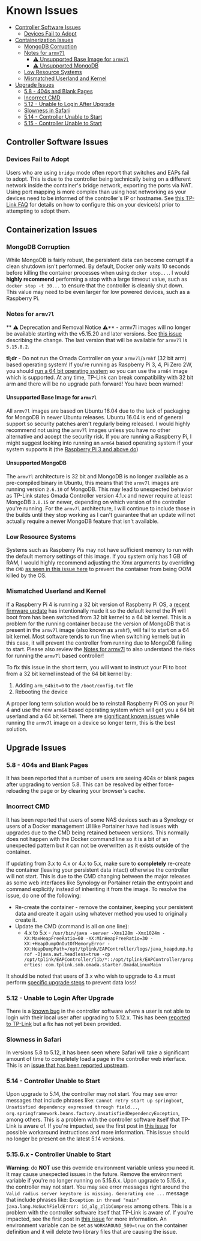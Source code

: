 # Known Issues

* [Controller Software Issues](#controller-software-issues)
    * [Devices Fail to Adopt](#devices-fail-to-adopt)
* [Containerization Issues](#containerization-issues)
    * [MongoDB Corruption](#mongodb-corruption)
    * [Notes for `armv7l`](#notes-for-armv7l)
        * [:warning: Unsupported Base Image for `armv7l`](#unsupported-base-image-for-armv7l)
        * [:warning: Unsupported MongoDB](#unsupported-mongodb)
    * [Low Resource Systems](#low-resource-systems)
    * [Mismatched Userland and Kernel](#mismatched-userland-and-kernel)
* [Upgrade Issues](#upgrade-issues)
    * [5.8 - 404s and Blank Pages](#58---404s-and-blank-pages)
    * [Incorrect CMD](#incorrect-cmd)
    * [5.12 - Unable to Login After Upgrade](#512---unable-to-login-after-upgrade)
    * [Slowness in Safari](#slowness-in-safari)
    * [5.14 - Controller Unable to Start](#514---controller-unable-to-start)
    * [5.15 - Controller Unable to Start](#515---controller-unable-to-start)

## Controller Software Issues

### Devices Fail to Adopt

Users who are using `bridge` mode often report that switches and EAPs fail to adopt. This is due to the controller being technically being on a different network inside the container's bridge network, exporting the ports via NAT. Using port mapping is more complex than using host networking as your devices need to be informed of the controller's IP or hostname. See [this TP-Link FAQ](https://www.tp-link.com/us/support/faq/3087/) for details on how to configure this on your device(s) prior to attempting to adopt them.

## Containerization Issues

### MongoDB Corruption

While MongoDB is fairly robust, the persistent data can become corrupt if a clean shutdown isn't performed. By default, Docker only waits 10 seconds before killing the container processes when using `docker stop...`. I would **highly recommend** performing a stop with a large timeout value, such as `docker stop -t 30...` to ensure that the controller is cleanly shut down. This value may need to be even larger for low powered devices, such as a Raspberry Pi.

### Notes for `armv7l`

** ⚠ Deprecation and Removal Notice ⚠** - armv7l images will no longer be available starting with the v5.15.20 and later versions. See [this issue](https://github.com/mbentley/docker-omada-controller/issues/542) describing the change. The last version that will be available for `armv7l` is `5.15.8.2`.

**tl;dr** - Do not run the Omada Controller on your `armv7l`/`armhf` (32 bit arm) based operating system! If you're running as Raspberry Pi 3, 4, Pi Zero 2W, you should [run a 64 bit operating system](https://www.raspberrypi.com/news/raspberry-pi-os-64-bit/) so you can use the `arm64` image which is supported. At any time, TP-Link can break compatibility with 32 bit arm and there will be no upgrade path forward! You have been warned!

#### Unsupported Base Image for `armv7l`

All `armv7l` images are based on Ubuntu 16.04 due to the lack of packaging for MongoDB in newer Ubuntu releases. Ubuntu 16.04 is end of general support so security patches aren't regularly being released. I would highly recommend not using the `armv7l` images unless you have no other alternative and accept the security risk. If you are running a Raspberry Pi, I might suggest looking into running an `arm64` based operating system if your system supports it (the [Raspberry Pi 3 and above do](https://www.raspberrypi.com/news/raspberry-pi-os-64-bit/))

#### Unsupported MongoDB

The `armv7l` architecture is 32 bit and MongoDB is no longer available as a pre-compiled binary in Ubuntu, this means that the `armv7l` images are running version `2.6.10` of MongoDB. This may lead to unexpected behavior as TP-Link states Omada Controller version 4.1.x and newer require at least MongoDB `3.0.15` or newer, depending on which version of the controller you're running. For the `armv7l` architecture, I will continue to include those in the builds until they stop working as I can't guarantee that an update will not actually require a newer MongoDB feature that isn't available.

### Low Resource Systems

Systems such as Raspberry Pis may not have sufficient memory to run with the default memory settings of this image. If you system only has 1 GB of RAM, I would highly recommend adjusting the Xmx arguments by overriding the `CMD` [as seen in this issue here](https://github.com/mbentley/docker-omada-controller/issues/198#issuecomment-1100485810) to prevent the container from being OOM killed by the OS.

### Mismatched Userland and Kernel

If a Raspberry Pi 4 is running a 32 bit version of Raspberry Pi OS, a [recent firmware update](https://github.com/raspberrypi/firmware/issues/1795) has intentionally made it so the default kernel the Pi will boot from has been switched from 32 bit kernel to a 64 bit kernel. This is a problem for the running container because the version of MongoDB that is present in the `armv7l` image (also known as `armhf`), will fail to start on a 64 bit kernel. Most software tends to run fine when switching kernels but in this case, it will prevent the controller from running due to MongoDB failing to start. Please also review the [Notes for armv7l](#notes-for-armv7l) to also understand the risks for running the `armv7l` based controller!

To fix this issue in the short term, you will want to instruct your Pi to boot from a 32 bit kernel instead of the 64 bit kernel by:

1. Adding `arm_64bit=0` to the `/boot/config.txt` file
1. Rebooting the device

A proper long term solution would be to reinstall Raspberry Pi OS on your Pi 4 and use the new `arm64` based operating system which will get you a 64 bit userland and a 64 bit kernel. There are [significant known issues](#notes-for-armv7l) while running the `armv7l` image on a device so longer term, this is the best solution.

## Upgrade Issues

### 5.8 - 404s and Blank Pages

It has been reported that a number of users are seeing 404s or blank pages after upgrading to version 5.8. This can be resolved by either force-reloading the page or by clearing your browser's cache.

### Incorrect CMD

It has been reported that users of some NAS devices such as a Synology or users of a Docker management UI like Portainer have had issues with upgrades due to the CMD being retained between versions. This normally does not happen with the Docker command line so it is a bit of an unexpected pattern but it can not be overwritten as it exists outside of the container.

If updating from 3.x to 4.x or 4.x to 5.x, make sure to **completely** re-create the container (leaving your persistent data intact) otherwise the controller will not start. This is due to the CMD changing between the major releases as some web interfaces like Synology or Portainer retain the entrypoint and command explicitly instead of inheriting it from the image. To resolve the issue, do one of the following:

* Re-create the container - remove the container, keeping your persistent data and create it again using whatever method you used to originally create it.
* Update the CMD (command is all on one line):
    * 4.x to 5.x - `/usr/bin/java -server -Xms128m -Xmx1024m -XX:MaxHeapFreeRatio=60 -XX:MinHeapFreeRatio=30 -XX:+HeapDumpOnOutOfMemoryError -XX:HeapDumpPath=/opt/tplink/EAPController/logs/java_heapdump.hprof -Djava.awt.headless=true -cp /opt/tplink/EAPController/lib/*::/opt/tplink/EAPController/properties: com.tplink.smb.omada.starter.OmadaLinuxMain`

It should be noted that users of 3.x who wish to upgrade to 4.x must perform [specific upgrade steps](#upgrading-to-41-from-3210-or-below) to prevent data loss!

### 5.12 - Unable to Login After Upgrade

There is a [known bug](https://github.com/mbentley/docker-omada-controller/discussions/344#discussioncomment-7104908) in the controller software where a user is not able to login with their local user after upgrading to 5.12.x. This has been [reported to TP-Link](https://community.tp-link.com/en/business/forum/topic/623942) but a fix has not yet been provided.

### Slowness in Safari

In versions 5.8 to 5.12, it has been seen where Safari will take a significant amount of time to completely load a page in the controller web interface.  This is an [issue that has been reported upstream](https://community.tp-link.com/en/business/forum/topic/619304?replyId=1255404).

### 5.14 - Controller Unable to Start

Upon upgrade to 5.14, the controller may not start. You may see error messages that include phrases like: `Cannot retry start up springboot`, `Unsatisfied dependency expressed through field...`, `org.springframework.beans.factory.UnsatisfiedDependencyException`, among others. This is a problem with the controller software itself that TP-Link is aware of. If you're impacted, see the first post in [this issue](https://github.com/mbentley/docker-omada-controller/issues/418) for possible workaround instructions and more information. This issue should no longer be present on the latest 5.14 versions.

### 5.15.6.x - Controller Unable to Start

**Warning**: do **NOT** use this override environment variable unless you need it. It may cause unexpected issues in the future. Remove the environment variable if you're no longer running on 5.15.6.x. Upon upgrade to 5.15.6.x, the controller may not start. You may see error messages right around the `Valid radius server keystore is missing. Generating one ...` message that include phrases like: `Exception in thread "main" java.lang.NoSuchFieldError: id_alg_zlibCompress` among others. This is a problem with the controller software itself that TP-Link is aware of. If you're impacted, see the first post in [this issue](https://github.com/mbentley/docker-omada-controller/issues/509) for more information. An environment variable can be set as `WORKAROUND_509=true` on the container definition and it will delete two library files that are causing the issue.
